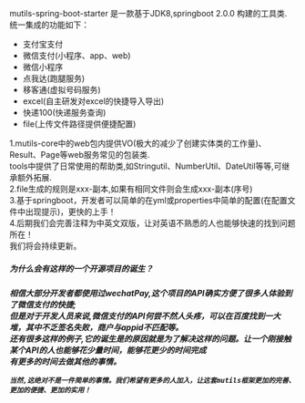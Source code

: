 mutils-spring-boot-starter 是一款基于JDK8,springboot 2.0.0 构建的工具类.
统一集成的功能如下：
 - 支付宝支付
 - 微信支付(小程序、app、web)
 - 微信小程序
 - 点我达(跑腿服务)
 - 移客通(虚拟号码服务)
 - excel(自主研发对excel的快捷导入导出)
 - 快递100(快递服务查询)
 - file(上传文件路径提供便捷配置)
 
 
 1.mutils-core中的web包内提供VO(极大的减少了创建实体类的工作量)、Result、Page等web服务常见的包装类.<br/>
    tools中提供了日常使用的帮助类,如Stringutil、NumberUtil、DateUtil等等,可继承额外拓展.<br/>
 2.file生成的规则是xxx-副本,如果有相同文件则会生成xxx-副本(序号)<br/>
 3.基于springboot，开发者可以简单的在yml或properties中简单的配置(在配置文件中出现提示)，更快的上手！<br/>
 4.后期我们会完善注释为中英文双版，让对英语不熟悉的人也能够快速的找到问题所在！<br/>
   我们将会持续更新。<br/>

<h5>为什么会有这样的一个开源项目的诞生？<h5>
 	相信大部分开发者都使用过wechatPay,这个项目的API确实方便了很多人体验到了微信支付的快捷;<br/>
	但是对于开发人员来说,微信支付的API何尝不然人头疼，可以在百度找到一大堆，其中不乏签名失败，商户与appid不匹配等。<br/>
	还有很多这样的例子,它的诞生是的原因就是为了解决这样的问题。让一个刚接触某个API的人也能够花少量时间，能够花更少的时间完成<br/>
	有更多的时间去做其他的事情。<br/>
	
	当然,这绝对不是一件简单的事情。我们希望有更多的人加入，让这套mutils框架更加的完善、更加的便捷、更加的实用！
	
	
	
